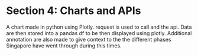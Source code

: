 # Section 4: Charts and APIs


A chart made in python using Plotly. request is used to call and the api. Data are then stored into a pandas df to be then displayed using plotly.
Additional annotation are also made to give context to the the different phases Singapore have went through during this times.